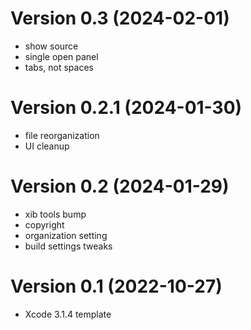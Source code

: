 Version 0.3 (2024-02-01)
=========================
 * show source
 * single open panel
 * tabs, not spaces

Version 0.2.1 (2024-01-30)
=========================
 * file reorganization
 * UI cleanup

Version 0.2 (2024-01-29)
=========================
 * xib tools bump
 * copyright
 * organization setting
 * build settings tweaks

Version 0.1 (2022-10-27)
=========================
 * Xcode 3.1.4 template

